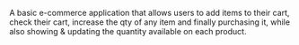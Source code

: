 A basic e-commerce application that allows users to add items to their cart, check their cart, increase the qty of any item and finally purchasing it, while also showing & updating the quantity available on each product. 

 